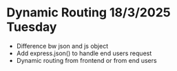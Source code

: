 # Dynamic Routing     18/3/2025   Tuesday

  - Difference bw json and js object
  - Add express.json() to handle end users request 
  - Dynamic routing from frontend or from end users